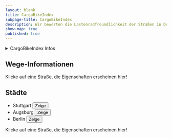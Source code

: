 ```yaml
---
layout: blank
title: CargoBikeIndex
subpage-title: CargoBikeIndex
description: Wir bewerten die Lastenradfreundlichkeit der Straßen in Deutschland.
show-map: true
published: true
---
```


<div class="map-container">
    <div id="object_info_wrapper">
        <details>
            <summary class="roboto big">CargoBikeIndex Infos</summary>
            <p>Der Index berechnet sich aus den Werten zur Straßenqualität und Barrieren. Er reicht von 0 - für Lastenräder nicht passierbar, bis 5 - optimale Bedingungen für Lastenräder.</p>
        </details>
        <h2 class="roboto big">Wege-Informationen</h2>
        <div id="object_info" class="roboto">Klicke auf eine Straße, die Eigenschaften erscheinen hier!</div>
        <div id="city_list">
            <h2 class="roboto big">Städte</h2>
            <ul class="roboto">
                <li>Stuttgart <button onclick="fly('Stuttgart')">Zeige</button></li>
                <li>Augsburg <button onclick="fly('Augsburg')">Zeige</button></li>
                <li>Berlin <button onclick="fly('Berlin')">Zeige</button></li>
            </ul>
        </div>
    </div>
    <div id="object_info_mobile_wrapper">
        <div id="object_info_mobile" class="roboto">Klicke auf eine Straße, die Eigenschaften erscheinen hier!</div>
    </div>
    <div id="map"></div>
</div>
<script>
	mapboxgl.accessToken = 'pk.eyJ1IjoiaGVucmk5NyIsImEiOiJ1bElfcS1rIn0.6kD_Z9ML35sB-N9XF-pQlQ';
    var map = new mapboxgl.Map({
        container: 'map',
        style: 'mapbox://styles/henri97/ckm8eucf25b6i17nw08qg8wsz',
        center: [9.1783, 48.7761],
        zoom: 13.2,
        hash: true
    });
    let nav = new mapboxgl.NavigationControl();
    map.addControl(nav, 'top-right');
    let cbi_layer_id= "cbi-standard"
    const attributes_description_mapping = {
        "car_traffic": "Autoverkehrs",
        "cbi": "CargoBikeIndex",
        "cbindex_cycleways": "CBI Radweg",
        "cbi_sq": "Straßenqualitäts-Index",
        "cbindex_surface": "CBI Straßenoberfläche",
        "cbi_b": "Barriere-Index",
        "label_sq": "Wegeart",
        "label_b": "Barriere-Art",
        "maxspeed": "Höchstgeschwindigkeit",
        "name": "Straßenname",
        "osm_id": "OpenStreetMap ID",
        "surface_combined":
        "Straßenoberfläche Gemeinsam",
        "dismount_necessary": "Absteigen notwendig",
        "min_maxwidth": "Maximal mögliche Breite",
        "pedestrian_traffic": "Fußverkehrsfaktor",
        "segregated": "Getrennter Fuß-/Radweg",
        "smoothness_combined": "Straßenoberfläche gemeinsam",
        "cycleway_combined": "Radweg kombiniert",
        "cycleway_width_combined": "Radwegsbreite",
        "cycleway_oneway_combined": "???"
    }
    map.on('load', function () {
        map.on('click', function (e) {
            var features = map.queryRenderedFeatures(e.point, {layers: [cbi_layer_id]});
            // Limit the number of properties we're displaying for
            // legibility and performance
            var displayProperties = ['properties'];
            var displayFeatures = features.map(function (feat) {
            var displayFeat = {};
            displayProperties.forEach(function (prop) {
            displayFeat[prop] = feat[prop];
            });
                return displayFeat;
            });
            let map_element = displayFeatures[0].properties;
            let attributes_list = '<ul>';
            for(element in map_element){
                if (map_element[element] != undefined && map_element[element] != "")
                attributes_list += '<li>' + attributes_description_mapping[element] + ': ' + map_element[element]+'</li>'
            }
            if(map_element.length == 0) attributes_list = "Nichts ausgewählt"
            attributes_list += '</ul>';
            document.getElementById('object_info').innerHTML = attributes_list
            document.getElementById('object_info_mobile').innerHTML = "CargoBikeIndex: " + map_element['cbi'] + "/5"
        });
        var popup = new mapboxgl.Popup({
            closeButton: false,
            closeOnClick: false
        });
        map.on('mouseenter', cbi_layer_id, function (e) {
            // Change the cursor style as a UI indicator.
            map.getCanvas().style.cursor = 'pointer';
            let coordinates = e.features[0].geometry.coordinates[0];
            const street_name = e.features[0].properties.name
            let description = "";
            if(street_name){
                description = street_name + ": " + e.features[0].properties.cbi;}
            else {
                description = e.features[0].properties.label_sq + ": " + e.features[0].properties.cbi; }
            popup.setLngLat(coordinates).setHTML(description).addTo(map);
        });
        map.on('mouseleave', cbi_layer_id, function () {
            map.getCanvas().style.cursor = '';
            popup.remove();
        });
    });
    let map_element = document.querySelector('#map');
    function fly(city){
        let coordinates = []
        switch (city) {
            case 'Stuttgart':
                coordinates = [9.1783, 48.7761]
                break;
            case 'Augsburg':
                coordinates = [10.89475, 48.36541]
                break;
            case 'Berlin':
                coordinates = [13.3796, 52.5161]
                break;
        }
        if (coordinates.length !== 0) map.flyTo({ center: coordinates, zoom: 12})
    }
</script>
